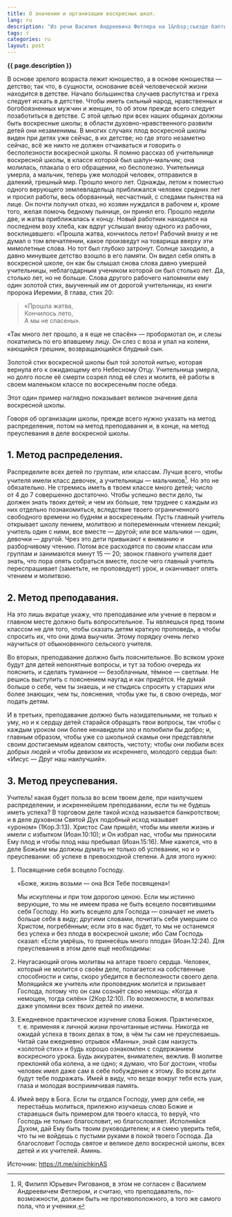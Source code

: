 ```yaml
---
title: О значении и организации воскресных школ.
lang: ru
description: "Из речи Василия Андреевича Фетлера на 1&nbsp;съезде баптистов молодёжи и воскресных школ в&nbsp;Ростове-на-Дону в&nbsp;1909&nbsp;году"
tags: ☦
categories: ru
layout: post
---
```


**{{ page.description }}**

В основе зрелого возраста лежит юношество, а в основе юношества — детство; так что, в сущности, основание всей
человеческой жизни находится в детстве. Начало большинства случаев распутства и греха следует искать в детстве.
Чтобы иметь сильный народ, нравственных и богобоязненных мужчин и женщин, то об этом прежде всего следует
позаботиться в детстве. С этой целью при всех наших общинах должны быть воскресные школы; в области
духовно-нравственного развили детей они незаменимы. В многих случаях плод воскресной школы виден при детях уже
сейчас, в их детстве; но где этого незаметно сейчас, всё же никто не должен отчаиваться и говорить о бесполезности
воскресной школы. Я помню рассказ об учительнице воскресной школы, в классе которой был шалун-мальчик; она молилась,
плакала о его обращении, но бесполезно. Учительница умерла, а мальчик, теперь уже молодой человек, отправился в
далекий, грешный мир. Прошло много лет. Однажды, летом к поместью одного верующего землевладельца приближался
человек средних лет и просил работы, весь оборванный, несчастный, с следами пьянства на лице. Он почти получил
отказ, но хозяин нуждался в рабочем и, кроме того, желая помочь бедному пьянице, он принял его. Прошло недели две, и
жатва приближалась к концу. Новый работник находился на последнем возу хлеба, как вдруг услышал внизу одного из
рабочих, восклицавшего: «Прошла жатва, кончилось лето»! Рабочий внизу и не думал о том впечатлении, какое произведут
на товарища вверху эти мимолетные слова. Но тот был глубоко затронут. Солнце заходило, а давно минувшее детство
взошло в его памяти. Он видел себя опять в воскресной школе, он как бы слышал снова слова давно умершей учительницы,
неблагодарным учеником которой он был столько лет. Да, столько лет, но не больше. Слова другого рабочего напомнили
ему один золотой стих, выученный им от дорогой учительницы, из книги пророка Иеремии, 8&nbsp;глава, стих&nbsp;20:

> «Прошла жатва,  
> Кончилось лето,  
> А мы не спасены».

«Так много лет прошло, а я еще не спасён» — пробормотал он, и слезы покатились по его впавшему лицу. Он слез с воза
и упал на колени, кающийся грешник, возвращающийся блудный сын.

Золотой стих воскресной школы был той золотой нитью, которая вернула его к ожидающему его Небесному Отцу.
Учительница умерла, но долго после её смерти созрел плод её слез и молитв, её работы в своем маленьком классе по
воскресеньям после обеда.

Этот один пример наглядно показывает великое значение дела воскресной школы.

Говоря об организации школы, прежде всего  нужно указать на метод распределения, потом на метод преподавания и, в
конце, на метод преуспевания в деле воскресной школы.

## 1. Метод распределения.

Распределите всех детей по группам, или классам. Лучше всего, чтобы учителя имели класс девочек, а учительницы —
мальчиков[^1]. Но это не обязательно. Не стремись иметь в твоем классе много детей; число от&nbsp;4&nbsp;до&nbsp;7 совершенно
достаточно. Чтобы успешно вести дело, ты должен знать твоих детей; и чем их больше, тем труднее с каждым из них
отдельно познакомиться, вследствие твоего ограниченного свободного времени но будням и воскресеньям. Пусть главный
учитель открывает школу пением, молитвою и попеременным чтением лекций; учитель один с ними, все вместе — другой;
или все мальчики — один, девочки — другой. Чрез это дети привыкают к вниманию и разборчивому чтению. Потом все
расходятся по своим классам или группам и занимаются минут 15&nbsp;—&nbsp;20; звонок главного учителя дает знать, что пора
опять собраться вместе, после чего главный учитель переспрашивает (заметьте, не проповедует) урок, и оканчивает
опять чтением и молитвою.

## 2. Метод преподавания.

На это лишь вкратце укажу, что преподавание или учение в первом и главном месте должно быть вопросительное. Ты
являешься пред твоим классом не для того, чтобы сказать детям краткую проповедь, а чтобы спросить их, что они дома
выучили. Этому порядку очень легко научиться от обыкновенного сельского учителя.

Во вторых, преподавание должно быть пояснительное. Во всяком уроке будут для детей непонятные вопросы, и тут за
тобою очередь их пояснить, и сделать туманное — безоблачным, тёмное — светлым. Не решись выступить с пояснением наугад
и как придётся. Не думай больше о себе, чем ты знаешь, и не стыдись спросить у старших или более знающих, чем ты,
пояснения, чтобы уже ты, в свою очередь, мог подать детям.

И в третьих, преподавание должно быть назидательными, не только к уму, но и к сердцу детей старайся обращать твои
вопросы, так чтобы с каждым уроком они более ненавидели зло и полюбили бы добро; и, главным образом, чтобы уже со
школьной скамьи они представляли своим достигаемым идеалом святость, чистоту; чтобы они любили всех добрых людей и
чтобы девизом их искреннего, молодого сердца был: «Иисус — Друг наш наилучший».

## 3. Метод преуспевания.

Учитель! какая будет польза во всем твоем деле, при наилучшем распределении, и искреннейшем преподавании, если ты не
будешь иметь успеха? В торговом деле такой исход называется банкротством; и в деле духовном Святой Дух подобный
исход называет «уроном»&nbsp;(1Кор.3:13). Христос Сам пришёл, чтобы мы имели жизнь и имели с избытком&nbsp;(Иоан.10:10); и
Он избрал нас, чтобы мы приносили Ему плод и чтобы плод наш пребывал&nbsp;(Иоан.15:16). Мне кажется, что в деле Божьем мы
должны думать не только об успевании, но и о преуспевании: об успехе в превосходной степени. А для этого нужно:

1)  Посвящение себя всецело Господу.

    «Боже, жизнь возьми — она Вся Тебе посвящена»!

    Мы искуплены и при том дорогою ценою. Если мы истинно верующие, то мы не имеем права не быть всецело посвятившими
себя Господу. Но жить всецело для Господа — означает не иметь больше себя в виду; другими словами, почитать себя
умершим со Христом, погребённым; если это в нас будет, то мы не останемся без успеха и без плода в воскресной школе;
ибо Сам Господь сказал: «Если умрёшь, то принесёшь много плода»&nbsp;(Иоан.12:24). Для преуспевания в этом деле ещё
необходимы:

2)  Неугасающий огонь молитвы на алтаре твоего сердца. Человек, который не молится о своём деле, полагается на
собственные способности и силы, скоро убедится в бесполезности своего дела. Молящийся же учитель или проповедник
молится и призывает Господа, потому что он сам сознаёт свою немощь: «Когда я немощен, тогда силён»&nbsp;(2Кор.12:10).
По возможности, в молитвах даже упомяни всех твоих детей по имени.

3)  Ежедневное практическое изучение слова Божия. Практическое, т.&nbsp;е. применяя к личной жизни прочитанные истины.
Никогда не ожидай успеха в твоих делах в том, в чём ты сам не преуспеваешь. Читай сам ежедневно отрывок «Манны»,
знай сам наизусть «золотой стих» и будь хорошо ознакомлен с содержанием воскресного урока. Будь аккуратен,
внимателен, вежлив. В молитве преклоняй оба колена, а не одно; я думаю, что Бог достоин, чтобы человек имел даже сам
в себе побуждение к этому. Во всем дети будут тебе подражать. Имей в виду, что везде вокруг тебя есть уши, глаза и
молодая восприимчивая память.

4)  Имей веру в Бога. Если ты отдался Господу, умер для себя, не перестаёшь молиться, прилежно изучаешь слово Божие
и стараешься быть примером для твоего класса, то веруй, что Господь не только благословит, но благословляет.
Исполняйся Духом, дай Ему быть твоим руководителем; и я смею уверить тебя, что ты не войдешь с пустыми руками в
покой твоего Господа. Да благословит Господь святое и великое дело воскресной школы, всех детей и их учителей.
Аминь.

Источник: https://t.me/sinichkinAS

[^1]: Я, Филипп Юрьевич Ригованов, в этом не согласен с Василием Андреевичем Фетлером, и считаю, что преподаватель, по-возможности, должен быть не противоположного, а того же самого пола, что и ученики.
